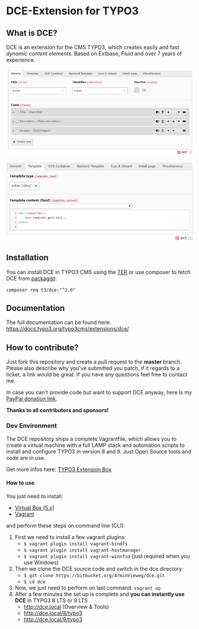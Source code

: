 # DCE-Extension for TYPO3

## What is DCE?

DCE is an extension for the CMS TYPO3, which creates easily and fast *dynamic content elements*.
Based on Extbase, Fluid and over 7 years of experience.

![DCE General Configuration](Documentation/FirstSteps/Images/first-dce.png "DCE General Configuration")

![Inline Templating in DCE](Documentation/FirstSteps/Images/template-default.png "Inline Templating in DCE")


## Installation

You can install DCE in TYPO3 CMS using the [TER](https://extensions.typo3.org/extension/dce/) 
or use composer to fetch DCE from [packagist](https://packagist.org/packages/t3/dce):

```
composer req t3/dce:"^2.0"
```


## Documentation

The full documentation can be found here: https://docs.typo3.org/typo3cms/extensions/dce/


## How to contribute?

Just fork this repository and create a pull request to the **master** branch.
Please also describe why you've submitted you patch, if it regards to a ticket, a link would be great.
If you have any questions feel free to contact me.

In case you can't provide code but want to support DCE anyway, here is my [PayPal donation link](https://www.paypal.com/cgi-bin/webscr?cmd=_s-xclick&hosted_button_id=2DCCULSKFRZFU).

**Thanks to all contributors and sponsors!**


### Dev Environment

The DCE repository ships a complete Vagrantfile, which allows you to create a
virtual machine with a full LAMP stack and automation scripts to install and configure TYPO3
in version 8 and 9. Just Open Source tools and code are in use. 

Get more infos here: [TYPO3 Extension Box](https://bit.ly/t3-extension-box)


#### How to use

You just need to install:

- [Virtual Box (5.x)](https://www.virtualbox.org/wiki/Download_Old_Builds_5_2)
- [Vagrant](https://www.vagrantup.com/downloads.html)

and perform these steps on command line (CLI):

1. First we need to install a few vagrant plugins:
   - ``$ vagrant plugin install vagrant-bindfs``
   - ``$ vagrant plugin install vagrant-hostmanager``
   - ``$ vagrant plugin install vagrant-winnfsd`` (just required when you use Windows)
2. Then we clone the DCE source code and switch in the dce directory:
   - ``$ git clone https://bitbucket.org/ArminVieweg/dce.git``
   - ``$ cd dce``
3. Now, we just need to perform on last command: ``vagrant up``
4. After a few minutes the set up is complete and **you can instantly use DCE** in TYPO3 8 LTS or 9 LTS
   - http://dce.local (Overview & Tools)
   - http://dce.local/8/typo3
   - http://dce.local/9/typo3
